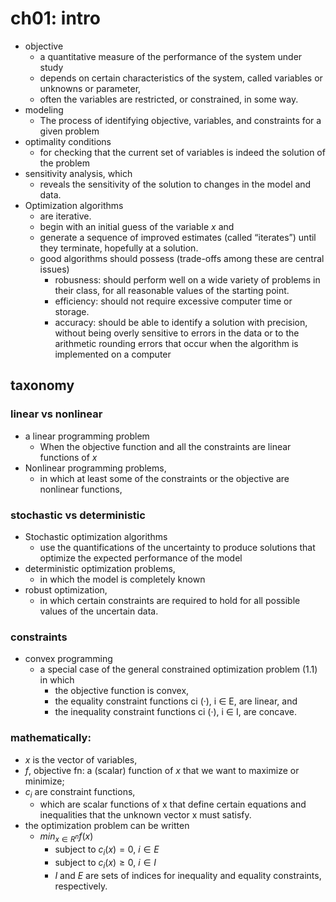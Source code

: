 # ch01: intro
* objective
  * a quantitative measure of the performance of the system under study
  * depends on certain characteristics of the system, called variables or unknowns or parameter,
  * often the variables are restricted, or constrained, in some way.
* modeling
  * The process of identifying objective, variables, and constraints for a given problem
* optimality conditions
  * for checking that the current set of variables is indeed the solution of the problem
* sensitivity analysis, which
  * reveals the sensitivity of the solution to changes in the model and data.
* Optimization algorithms
  * are iterative.
  * begin with an initial guess of the variable $x$ and
  * generate a sequence of improved estimates (called “iterates”) until they terminate, hopefully at a solution.
  * good algorithms should possess (trade-offs among these are central issues)
    * robusness: should perform well on a wide variety of problems in their class, for all reasonable values of the starting point.
    * efficiency: should not require excessive computer time or storage.
    * accuracy:  should be able to identify a solution with precision,
      without being overly sensitive to errors in the data or
      to the arithmetic rounding errors that occur when the algorithm is implemented on a computer

## taxonomy
### linear vs nonlinear
* a linear programming problem
  * When the objective function and all the constraints are linear functions of $x$
* Nonlinear programming problems,
  * in which at least some of the constraints or the objective are nonlinear functions,

### stochastic vs deterministic
* Stochastic optimization algorithms
  * use the quantifications of the uncertainty to produce solutions that optimize the expected performance of the model
* deterministic optimization problems,
  * in which the model is completely known
* robust optimization,
  * in which certain constraints are required to hold for all possible values of the uncertain data.

### constraints
* convex programming
  * a special case of the general constrained optimization problem (1.1) in which
    * the objective function is convex,
    * the equality constraint functions ci (·), i ∈ E, are linear, and
    * the inequality constraint functions ci (·), i ∈ I, are concave.

### mathematically:
* $x$ is the vector of variables,
* $f$, objective fn: a (scalar) function of $x$ that we want to maximize or minimize;
* $c_i$ are constraint functions,
  * which are scalar functions of x that define certain equations and
    inequalities that the unknown vector x must satisfy.
* the optimization problem can be written
  * $min_{x \in R^n} f(x)$
    * subject to $c_i(x) = 0$, $i \in E$
    * subject to $c_i(x) \ge 0$, $i \in I$
    * $I$ and $E$ are sets of indices for inequality and equality constraints, respectively.
